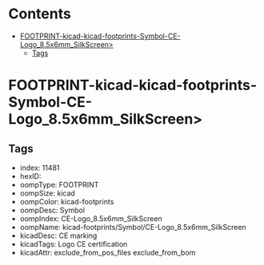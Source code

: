 



Contents
========

* [FOOTPRINT-kicad-kicad-footprints-Symbol-CE-Logo_8.5x6mm_SilkScreen>](#footprint-kicad-kicad-footprints-symbol-ce-logo_85x6mm_silkscreen)
	* [Tags](#tags)

# FOOTPRINT-kicad-kicad-footprints-Symbol-CE-Logo_8.5x6mm_SilkScreen>

## Tags

- index: 11481
- hexID: 
- oompType: FOOTPRINT
- oompSize: kicad
- oompColor: kicad-footprints
- oompDesc: Symbol
- oompIndex: CE-Logo_8.5x6mm_SilkScreen
- oompName: kicad-footprints/Symbol/CE-Logo_8.5x6mm_SilkScreen
- kicadDesc: CE marking
- kicadTags: Logo CE certification
- kicadAttr: exclude_from_pos_files exclude_from_bom

